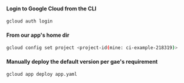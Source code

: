 #### Login to Google Cloud from the CLI
```bash
gcloud auth login
```

#### From our app's home dir
```bash
gcloud config set project <project-id(mine: ci-example-218319)>
```

#### Manually deploy the default version per gae's requirement
```bash
gcloud app deploy app.yaml
```

